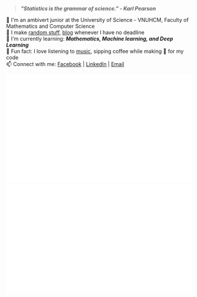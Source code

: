 > ***"Statistics is the grammar of science." - Karl Pearson***

📖 I'm an ambivert junior at the University of Science - VNUHCM, Faculty of Mathematics and Computer Science </br>
🧪 I make [random stuff](https://github.com/ngntrgduc/projects), [blog](https://ngntrgduc.github.io/) whenever I have no deadline </br>
🌱 I'm currently learning: ***Mathematics, Machine learning, and Deep Learning*** </br>
💫 Fun fact: I love listening to [music](https://soundcloud.com/ngntrgduc), sipping coffee while making 🐛 for my code </br>
📫 Connect with me: [Facebook](https://fb.com/nguyenduc1511) | 
[LinkedIn](https://www.linkedin.com/in/ngntrgduc/) | 
[Email](mailto:trungducnguyen1511@gmail.com)

![](https://github.com/ngntrgduc/github-stats/blob/master/generated/overview.svg)
![](https://github.com/ngntrgduc/github-stats/blob/master/generated/languages.svg)
